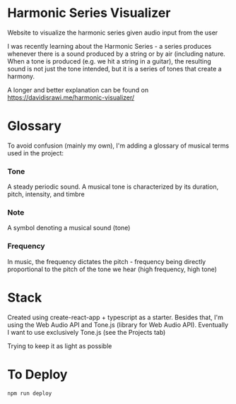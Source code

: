 # Harmonic Series Visualizer

Website to visualize the harmonic series given audio input from the user

I was recently learning about the Harmonic Series - a series produces whenever there is a sound produced by a string or by air (including nature. When a tone is produced (e.g. we hit a string in a guitar), the resulting sound is not just the tone intended, but it is a series of tones that create a harmony.

A longer and better explanation can be found on https://davidisrawi.me/harmonic-visualizer/

# Glossary

To avoid confusion (mainly my own), I'm adding a glossary of musical terms used in the project:

### Tone

A steady periodic sound. A musical tone is characterized by its duration, pitch, intensity, and timbre

### Note

A symbol denoting a musical sound (tone)

### Frequency

In music, the frequency dictates the pitch - frequency being directly proportional to the pitch of the tone we hear (high frequency, high tone)

# Stack

Created using create-react-app + typescript as a starter. Besides that, I'm using the Web Audio API and Tone.js (library for Web Audio API). Eventually I want to use exclusively Tone.js (see the Projects tab)

Trying to keep it as light as possible

# To Deploy

`npm run deploy`
